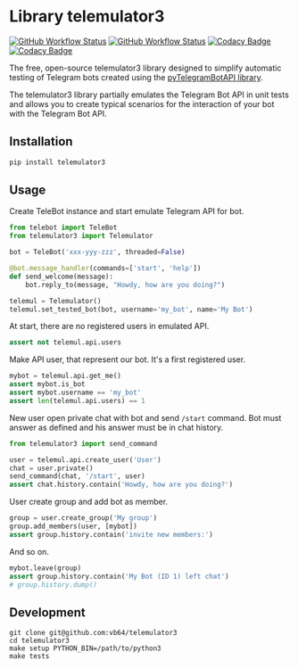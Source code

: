 # Library telemulator3

[![GitHub Workflow Status](https://img.shields.io/github/actions/workflow/status/vb64/telemulator3/pep257.yml?label=Pep257&style=plastic&branch=main)](https://github.com/vb64/telemulator3/actions?query=workflow%3Apep257)
[![GitHub Workflow Status](https://img.shields.io/github/actions/workflow/status/vb64/telemulator3/py3.yml?label=Python%203.7-3.11&style=plastic&branch=main)](https://github.com/vb64/telemulator3/actions?query=workflow%3Apy3)
[![Codacy Badge](https://app.codacy.com/project/badge/Grade/fe568012ee1649b89bafbb4de163a0c0)](https://app.codacy.com/gh/vb64/telemulator3/dashboard?utm_source=gh&utm_medium=referral&utm_content=&utm_campaign=Badge_grade)
[![Codacy Badge](https://app.codacy.com/project/badge/Coverage/fe568012ee1649b89bafbb4de163a0c0)](https://app.codacy.com/gh/vb64/telemulator3/dashboard?utm_source=gh&utm_medium=referral&utm_content=&utm_campaign=Badge_coverage)

The free, open-source telemulator3 library designed to simplify automatic testing of Telegram bots created using the [pyTelegramBotAPI library](https://github.com/eternnoir/pyTelegramBotAPI).

The telemulator3 library partially emulates the Telegram Bot API in unit tests and allows you to create typical scenarios for the interaction of your bot with the Telegram Bot API.

## Installation

```bash
pip install telemulator3
```

## Usage

Create TeleBot instance and start emulate Telegram API for bot.

```python
from telebot import TeleBot
from telemulator3 import Telemulator

bot = TeleBot('xxx-yyy-zzz', threaded=False)

@bot.message_handler(commands=['start', 'help'])
def send_welcome(message):
    bot.reply_to(message, "Howdy, how are you doing?")

telemul = Telemulator()
telemul.set_tested_bot(bot, username='my_bot', name='My Bot')
```

At start, there are no registered users in emulated API.

```python
assert not telemul.api.users
```

Make API user, that represent our bot.
It's a first registered user.

```python
mybot = telemul.api.get_me()
assert mybot.is_bot
assert mybot.username == 'my_bot'
assert len(telemul.api.users) == 1
```

New user open private chat with bot and send `/start` command.
Bot must answer as defined and his answer must be in chat history.

```python
from telemulator3 import send_command

user = telemul.api.create_user('User')
chat = user.private()
send_command(chat, '/start', user)
assert chat.history.contain('Howdy, how are you doing?')
```

User create group and add bot as member.

```python
group = user.create_group('My group')
group.add_members(user, [mybot])
assert group.history.contain('invite new members:')
```

And so on.

```python
mybot.leave(group)
assert group.history.contain('My Bot (ID 1) left chat')
# group.history.dump()
```

## Development

```
git clone git@github.com:vb64/telemulator3
cd telemulator3
make setup PYTHON_BIN=/path/to/python3
make tests
```
